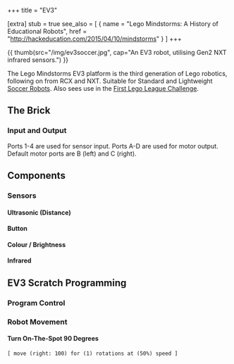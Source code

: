+++
title = "EV3"

[extra]
stub = true
see_also = [
  { name = "Lego Mindstorms: A History of Educational Robots", href = "http://hackeducation.com/2015/04/10/mindstorms" }
]
+++

{{ thumb(src="/img/ev3soccer.jpg", cap="An EV3 robot, utilising Gen2 NXT infrared sensors.") }}

The Lego Mindstorms EV3 platform is the third generation of Lego robotics, following on from RCX and NXT. Suitable for Standard and Lightweight [Soccer Robots](@/wiki/soccer.md). Also sees use in the [First Lego League Challenge](@/wiki/fll.md).

## The Brick

### Input and Output

Ports 1-4 are used for sensor input.
Ports A-D are used for motor output. Default motor ports are B (left) and C (right).

## Components

### Sensors

#### Ultrasonic (Distance)

#### Button

#### Colour / Brightness

#### Infrared

## EV3 Scratch Programming

### Program Control

### Robot Movement

#### Turn On-The-Spot 90 Degrees

```
[ move (right: 100) for (1) rotations at (50%) speed ]
```
